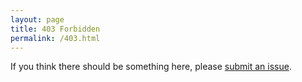 ```yaml
---
layout: page
title: 403 Forbidden
permalink: /403.html
---
```


If you think there should be something here, please [submit an issue](https://gitlab.com/fdroid/fdroid-website/issues).
